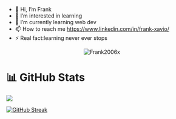 - 👋 Hi, I’m Frank 
- 👀 I’m interested in learning 
- 🌱 I’m currently learning web dev
- 📫 How to reach me https://www.linkedin.com/in/frank-xavio/
- ⚡ Real fact:learning never ever stops 
<p align="center">
  <img src="https://komarev.com/ghpvc/?username=Frank2006x&label=Profile%20views&color=0e75b6&style=flat" alt="Frank2006x" /> 
  
</p>

# 📊 GitHub Stats

![](https://github-readme-stats.vercel.app/api/top-langs/?username=Frank2006x&theme=dracula&hide_border=false&layout=compact)

[![GitHub Streak](https://streak-stats.demolab.com?user=Frank2006x&theme=dracula)](https://git.io/streak-stats)
